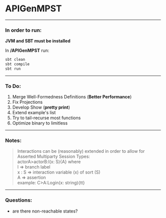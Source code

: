 # APIGenMPST
___

### In order to run:
**JVM and SBT must be installed**  
  
In **/APIGenMPST** run:
````bash
sbt clean
sbt compile
sbt run
````
___

### To Do:
1) Merge Well-Formedness Definitions (**Better Performance**)
2) Fix Projections
3) Develop Show (**pretty print**)
4) Extend example's list
5) Try to tail-recurse most functions
6) Optimize binary to limitless

___

### Notes:
> Interactions can be (reasonably) extended in order to allow for Asserted Multiparty Session Types:  
> actorA>actorB:l(x: S){A} where   
> l     => branch label   
> x : S => interaction variable (x) of sort (S)  
> A     => assertion  
> example: C>A:Login(x: string){tt}  

___ 

### Questions:
- are there non-reachable states?
